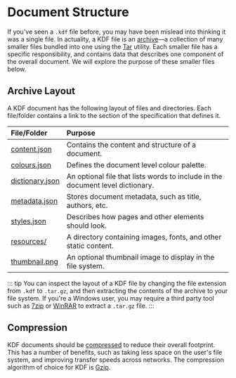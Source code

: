 # Document Structure

If you've seen a `.kdf` file before, you may have been mislead into thinking it
was a single file. In actuality, a KDF file is an [archive][100]—a collection
of many smaller files bundled into one using the [Tar][101] utility. Each
smaller file has a specific responsibility, and contains data that describes
one component of the overall document. We will explore the purpose of these
smaller files below.

[100]: https://en.wikipedia.org/wiki/Archive_file
[101]: https://en.wikipedia.org/wiki/Tar_(computing)


## Archive Layout

A KDF document has the following layout of files and directories. Each
file/folder contains a link to the section of the specification that defines
it.

| File/Folder            | Purpose                                           |
| :--------------------- | :------------------------------------------------ |
| [content.json][2.1]    | Contains the content and structure of a document. |
| [colours.json][2.2]    | Defines the document level colour palette.        |
| [dictionary.json][2.3] | An optional file that lists words to include in the document level dictionary. |
| [metadata.json][2.4]   | Stores document metadata, such as title, authors, etc. |
| [styles.json][2.5]     | Describes how pages and other elements should look. |
| [resources/][2.6]      | A directory containing images, fonts, and other static content. |
| [thumbnail.png][2.7]   | An optional thumbnail image to display in the file system. |

::: tip
You can inspect the layout of a KDF file by changing the file extension from
`.kdf` to `.tar.gz`, and then extracting the contents of the archive to your
file system. If you're a Windows user, you may require a third party tool such
as [7zip][2.8] or [WinRAR][2.9] to extract a `.tar.gz` file.
:::

[2.1]: /specification/content.md
[2.2]: /specification/colours.md
[2.3]: /specification/dictionary.md
[2.4]: /specification/metadata.md
[2.5]: /specification/styles.md
[2.6]: /specification/resources.md
[2.7]: /specification/thumbnail.md
[2.8]: https://www.7-zip.org/
[2.9]: https://www.win-rar.com/


## Compression

KDF documents should be [compressed][3.1] to reduce their overall footprint.
This has a number of benefits, such as taking less space on the user's file
system, and improving transfer speeds across networks. The compression
algorithm of choice for KDF is [Gzip][3.2].

[3.1]: https://en.wikipedia.org/wiki/Data_compression
[3.2]: https://www.gnu.org/software/gzip
